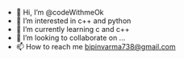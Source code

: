- 👋 Hi, I’m @codeWithmeOk
- 👀 I’m interested in c++ and python
- 🌱 I’m currently learning c and c++
- 💞️ I’m looking to collaborate on ...
- 📫 How to reach me bipinvarma738@gmail.com

<!---
codeWithmeOk/codeWithmeOk is a ✨ special ✨ repository because its `README.md` (this file) appears on your GitHub profile.
You can click the Preview link to take a look at your changes.
--->
